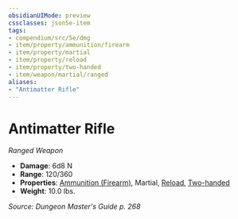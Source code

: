 ```yaml
---
obsidianUIMode: preview
cssclasses: json5e-item
tags:
- compendium/src/5e/dmg
- item/property/ammunition/firearm
- item/property/martial
- item/property/reload
- item/property/two-handed
- item/weapon/martial/ranged
aliases: 
- "Antimatter Rifle"
---
```

# Antimatter Rifle
*Ranged Weapon*  

- **Damage**: 6d8 N
- **Range**: 120/360
- **Properties**: [Ammunition (Firearm)](_item-properties.md#Ammunition%20(Firearm)), Martial, [Reload](_item-properties.md#Reload), [Two-handed](_item-properties.md#Two-handed)
- **Weight**: 10.0 lbs.

*Source: Dungeon Master's Guide p. 268*